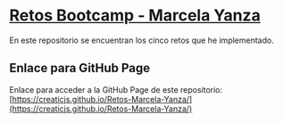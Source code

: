 # [Retos Bootcamp - Marcela Yanza]()

En este repositorio se encuentran los cinco retos que he implementado.

## Enlace para GitHub Page

Enlace para acceder a la GitHub Page de este repositorio: [https://creaticjs.github.io/Retos-Marcela-Yanza/](https://creaticjs.github.io/Retos-Marcela-Yanza/)